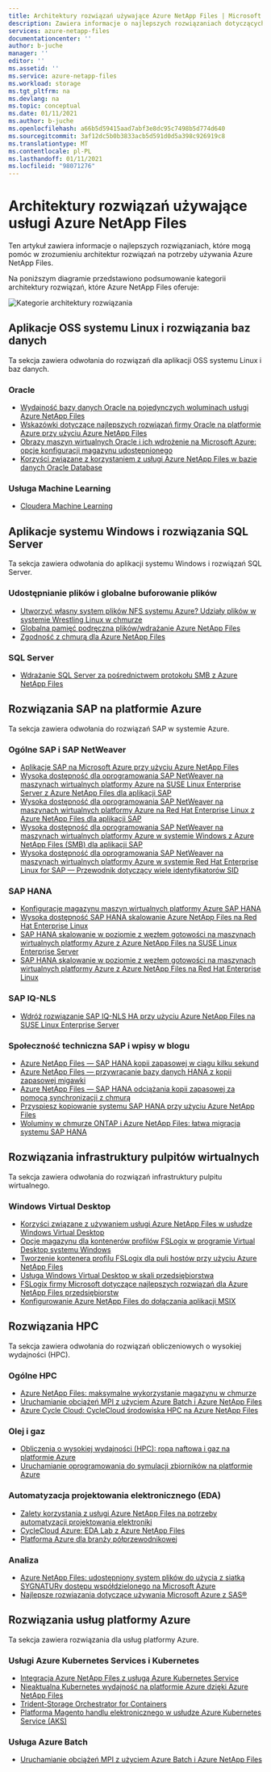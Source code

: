 ```yaml
---
title: Architektury rozwiązań używające Azure NetApp Files | Microsoft Docs
description: Zawiera informacje o najlepszych rozwiązaniach dotyczących architektur rozwiązań przy użyciu Azure NetApp Files.
services: azure-netapp-files
documentationcenter: ''
author: b-juche
manager: ''
editor: ''
ms.assetid: ''
ms.service: azure-netapp-files
ms.workload: storage
ms.tgt_pltfrm: na
ms.devlang: na
ms.topic: conceptual
ms.date: 01/11/2021
ms.author: b-juche
ms.openlocfilehash: a66b5d59415aad7abf3e8dc95c7498b5d774d640
ms.sourcegitcommit: 3af12dc5b0b3833acb5d591d0d5a398c926919c8
ms.translationtype: MT
ms.contentlocale: pl-PL
ms.lasthandoff: 01/11/2021
ms.locfileid: "98071276"
---
```

# <a name="solution-architectures-using-azure-netapp-files"></a>Architektury rozwiązań używające usługi Azure NetApp Files
Ten artykuł zawiera informacje o najlepszych rozwiązaniach, które mogą pomóc w zrozumieniu architektur rozwiązań na potrzeby używania Azure NetApp Files.  

Na poniższym diagramie przedstawiono podsumowanie kategorii architektury rozwiązań, które Azure NetApp Files oferuje:

![Kategorie architektury rozwiązania](../media/azure-netapp-files/solution-architecture-categories.png)

## <a name="linux-oss-apps-and-database-solutions"></a>Aplikacje OSS systemu Linux i rozwiązania baz danych

Ta sekcja zawiera odwołania do rozwiązań dla aplikacji OSS systemu Linux i baz danych. 

### <a name="oracle"></a>Oracle

* [Wydajność bazy danych Oracle na pojedynczych woluminach usługi Azure NetApp Files](performance-oracle-single-volumes.md)
* [Wskazówki dotyczące najlepszych rozwiązań firmy Oracle na platformie Azure przy użyciu Azure NetApp Files](https://www.netapp.com/us/media/tr-4780.pdf)
* [Obrazy maszyn wirtualnych Oracle i ich wdrożenie na Microsoft Azure: opcje konfiguracji magazynu udostępnionego](../virtual-machines/workloads/oracle/oracle-vm-solutions.md#shared-storage-configuration-options)
* [Korzyści związane z korzystaniem z usługi Azure NetApp Files w bazie danych Oracle Database](solutions-benefits-azure-netapp-files-oracle-database.md)

### <a name="machine-learning"></a>Usługa Machine Learning
*   [Cloudera Machine Learning](https://docs.cloudera.com/machine-learning/cloud/requirements-azure/topics/ml-requirements-azure.html)

## <a name="windows-apps-and-sql-server-solutions"></a>Aplikacje systemu Windows i rozwiązania SQL Server

Ta sekcja zawiera odwołania do aplikacji systemu Windows i rozwiązań SQL Server.

### <a name="file-sharing-and-global-file-caching"></a>Udostępnianie plików i globalne buforowanie plików

* [Utworzyć własny system plików NFS systemu Azure? Udziały plików w systemie Wrestling Linux w chmurze](https://cloud.netapp.com/blog/ma-anf-blg-build-your-own-linux-nfs-file-shares)
* [Globalna pamięć podręczna plików/wdrażanie Azure NetApp Files](https://youtu.be/91LKb1qsLIM)
* [Zgodność z chmurą dla Azure NetApp Files](https://cloud.netapp.com/hubfs/Cloud%20Compliance%20for%20Azure%20NetApp%20Files%20-%20November%202020.pdf)

### <a name="sql-server"></a>SQL Server

* [Wdrażanie SQL Server za pośrednictwem protokołu SMB z Azure NetApp Files](https://www.youtube.com/watch?v=x7udfcYbibs)
<!-- * [Deploy SQL Server Always-On Failover Cluster over SMB with Azure NetApp Files](https://www.youtube.com/watch?v=zuNJ5E07e8Q) --> 
<!-- * [Deploy Always-On Availability Groups with Azure NetApp Files](https://www.youtube.com/watch?v=y3VQmzzeyvc) --> 

## <a name="sap-on-azure-solutions"></a>Rozwiązania SAP na platformie Azure

Ta sekcja zawiera odwołania do rozwiązań SAP w systemie Azure. 

### <a name="generic-sap-and-sap-netweaver"></a>Ogólne SAP i SAP NetWeaver 

* [Aplikacje SAP na Microsoft Azure przy użyciu Azure NetApp Files](https://www.netapp.com/us/media/tr-4746.pdf)
* [Wysoka dostępność dla oprogramowania SAP NetWeaver na maszynach wirtualnych platformy Azure na SUSE Linux Enterprise Server z Azure NetApp Files dla aplikacji SAP](../virtual-machines/workloads/sap/high-availability-guide-suse-netapp-files.md)
* [Wysoka dostępność dla oprogramowania SAP NetWeaver na maszynach wirtualnych platformy Azure na Red Hat Enterprise Linux z Azure NetApp Files dla aplikacji SAP](../virtual-machines/workloads/sap/high-availability-guide-rhel-netapp-files.md)
* [Wysoka dostępność dla oprogramowania SAP NetWeaver na maszynach wirtualnych platformy Azure w systemie Windows z Azure NetApp Files (SMB) dla aplikacji SAP](../virtual-machines/workloads/sap/high-availability-guide-windows-netapp-files-smb.md)
* [Wysoka dostępność dla oprogramowania SAP NetWeaver na maszynach wirtualnych platformy Azure w systemie Red Hat Enterprise Linux for SAP — Przewodnik dotyczący wiele identyfikatorów SID](../virtual-machines/workloads/sap/high-availability-guide-rhel-multi-sid.md)

### <a name="sap-hana"></a>SAP HANA 

* [Konfiguracje magazynu maszyn wirtualnych platformy Azure SAP HANA](../virtual-machines/workloads/sap/hana-vm-operations-storage.md)
* [Wysoka dostępność SAP HANA skalowanie Azure NetApp Files na Red Hat Enterprise Linux](../virtual-machines/workloads/sap/sap-hana-high-availability-netapp-files-red-hat.md)
* [SAP HANA skalowanie w poziomie z węzłem gotowości na maszynach wirtualnych platformy Azure z Azure NetApp Files na SUSE Linux Enterprise Server](../virtual-machines/workloads/sap/sap-hana-scale-out-standby-netapp-files-suse.md)
* [SAP HANA skalowanie w poziomie z węzłem gotowości na maszynach wirtualnych platformy Azure z Azure NetApp Files na Red Hat Enterprise Linux](../virtual-machines/workloads/sap/sap-hana-scale-out-standby-netapp-files-rhel.md)

### <a name="sap-iq-nls"></a>SAP IQ-NLS
*   [Wdróż rozwiązanie SAP IQ-NLS HA przy użyciu Azure NetApp Files na SUSE Linux Enterprise Server](https://techcommunity.microsoft.com/t5/running-sap-applications-on-the/deploy-sap-iq-nls-ha-solution-using-azure-netapp-files-on-suse/ba-p/1651172#.X2tDfpNzBh4.linkedin)

### <a name="sap-tech-community-and-blog-posts"></a>Społeczność techniczna SAP i wpisy w blogu 

* [Azure NetApp Files — SAP HANA kopii zapasowej w ciągu kilku sekund](https://blog.netapp.com/azure-netapp-files-sap-hana-backup-in-seconds/)
* [Azure NetApp Files — przywracanie bazy danych HANA z kopii zapasowej migawki](https://blog.netapp.com/azure-netapp-files-backup-sap-hana)
* [Azure NetApp Files — SAP HANA odciążania kopii zapasowej za pomocą synchronizacji z chmurą](https://blog.netapp.com/azure-netapp-files-sap-hana)
* [Przyspiesz kopiowanie systemu SAP HANA przy użyciu Azure NetApp Files](https://blog.netapp.com/sap-hana-faster-using-azure-netapp-files/)
* [Woluminy w chmurze ONTAP i Azure NetApp Files: łatwa migracja systemu SAP HANA](https://blog.netapp.com/cloud-volumes-ontap-and-azure-netapp-files-sap-hana-system-migration-made-easy/)

## <a name="virtual-desktop-infrastructure-solutions"></a>Rozwiązania infrastruktury pulpitów wirtualnych

Ta sekcja zawiera odwołania do rozwiązań infrastruktury pulpitu wirtualnego.

### <a name="windows-virtual-desktop"></a>Windows Virtual Desktop

* [Korzyści związane z używaniem usługi Azure NetApp Files w usłudze Windows Virtual Desktop](solutions-windows-virtual-desktop.md)
* [Opcje magazynu dla kontenerów profilów FSLogix w programie Virtual Desktop systemu Windows](../virtual-desktop/store-fslogix-profile.md#azure-platform-details)
* [Tworzenie kontenera profilu FSLogix dla puli hostów przy użyciu Azure NetApp Files](../virtual-desktop/create-fslogix-profile-container.md)
* [Usługa Windows Virtual Desktop w skali przedsiębiorstwa](/azure/architecture/example-scenario/wvd/windows-virtual-desktop)
* [FSLogix firmy Microsoft dotyczące najlepszych rozwiązań dla Azure NetApp Files przedsiębiorstw](/azure/architecture/example-scenario/wvd/windows-virtual-desktop-fslogix#azure-netapp-files-best-practices)
* [Konfigurowanie Azure NetApp Files do dołączania aplikacji MSIX](https://techcommunity.microsoft.com/t5/windows-virtual-desktop/setting-up-azure-netapp-files-for-msix-app-attach-step-by-step/m-p/1990021)

## <a name="hpc-solutions"></a>Rozwiązania HPC

Ta sekcja zawiera odwołania do rozwiązań obliczeniowych o wysokiej wydajności (HPC). 

### <a name="generic-hpc"></a>Ogólne HPC

* [Azure NetApp Files: maksymalne wykorzystanie magazynu w chmurze](https://cloud.netapp.com/hubfs/Resources/ANF%20PERFORMANCE%20TESTING%20IN%20TEMPLATE.pdf)
* [Uruchamianie obciążeń MPI z użyciem Azure Batch i Azure NetApp Files](https://azure.microsoft.com/resources/run-mpi-workloads-with-azure-batch-and-azure-netapp-files/)
* [Azure Cycle Cloud: CycleCloud środowiska HPC na Azure NetApp Files](/azure/cyclecloud/overview)

### <a name="oil-and-gas"></a>Olej i gaz

* [Obliczenia o wysokiej wydajności (HPC): ropa naftowa i gaz na platformie Azure](https://techcommunity.microsoft.com/t5/azure-global/high-performance-computing-hpc-oil-and-gas-in-azure/ba-p/824926)
* [Uruchamianie oprogramowania do symulacji zbiorników na platformie Azure](/azure/architecture/example-scenario/infrastructure/reservoir-simulation)

### <a name="electronic-design-automation-eda"></a>Automatyzacja projektowania elektronicznego (EDA)

* [Zalety korzystania z usługi Azure NetApp Files na potrzeby automatyzacji projektowania elektroniki](solutions-benefits-azure-netapp-files-electronic-design-automation.md)
* [CycleCloud Azure: EDA Lab z Azure NetApp Files](https://github.com/Azure/cyclecloud-hands-on-labs/blob/master/EDA/README.md)
* [Platforma Azure dla branży półprzewodnikowej](https://azurecomcdn.azureedge.net/cvt-f40f39cd9de2d875ab0c198a8d7b186350cf0bca161e80d7896941389685d012/mediahandler/files/resourcefiles/azure-for-the-semiconductor-industry/Azure_for_the_Semiconductor_Industry.pdf)

### <a name="analytics"></a>Analiza

* [Azure NetApp Files: udostępniony system plików do użycia z siatką SYGNATURy dostępu współdzielonego na Microsoft Azure](https://communities.sas.com/t5/Administration-and-Deployment/Azure-NetApp-Files-A-shared-file-system-to-use-with-SAS-Grid-on/m-p/705192)
* [Najlepsze rozwiązania dotyczące używania Microsoft Azure z SAS®](https://communities.sas.com/t5/Administration-and-Deployment/Best-Practices-for-Using-Microsoft-Azure-with-SAS/m-p/676833#M19680)

## <a name="azure-platform-services-solutions"></a>Rozwiązania usług platformy Azure

Ta sekcja zawiera rozwiązania dla usług platformy Azure. 

### <a name="azure-kubernetes-services-and-kubernetes"></a>Usługi Azure Kubernetes Services i Kubernetes

* [Integracja Azure NetApp Files z usługą Azure Kubernetes Service](../aks/azure-netapp-files.md)
* [Nieaktualna Kubernetes wydajność na platformie Azure dzięki Azure NetApp Files](https://cloud.netapp.com/blog/ma-anf-blg-configure-kubernetes-openshift)
* [Trident-Storage Orchestrator for Containers](https://netapp-trident.readthedocs.io/en/stable-v20.04/kubernetes/operations/tasks/backends/anf.html)
* [Platforma Magento handlu elektronicznego w usłudze Azure Kubernetes Service (AKS)](/azure/architecture/example-scenario/magento/magento-azure)

### <a name="azure-batch"></a>Usługa Azure Batch

* [Uruchamianie obciążeń MPI z użyciem Azure Batch i Azure NetApp Files](https://azure.microsoft.com/resources/run-mpi-workloads-with-azure-batch-and-azure-netapp-files/)
